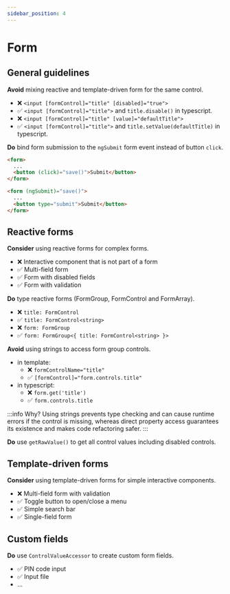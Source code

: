 ```yaml
---
sidebar_position: 4
---
```

# Form

## General guidelines

**Avoid** mixing reactive and template-driven form for the same control.
- ❌ `<input [formControl]="title" [disabled]="true">`
- ✅ `<input [formControl]="title">` and `title.disable()` in typescript.
- ❌ `<input [formControl]="title" [value]="defaultTitle">`
- ✅ `<input [formControl]="title">` and `title.setValue(defaultTitle)` in typescript.

**Do** bind form submission to the `ngSubmit` form event instead of button `click`.
```html title="❌ click event"
<form>
  ...
  <button (click)="save()">Submit</button>
</form>
```

```html title="✅ ngSubmit event"
<form (ngSubmit)="save()">
  ...
  <button type="submit">Submit</button>
</form>
```

## Reactive forms

**Consider** using reactive forms for complex forms.
- ❌ Interactive component that is not part of a form
- ✅ Multi-field form
- ✅ Form with disabled fields
- ✅ Form with validation

**Do** type reactive forms (FormGroup, FormControl and FormArray).
- ❌ `title: FormControl`
- ✅ `title: FormControl<string>`
- ❌ `form: FormGroup`
- ✅ `form: FormGroup<{ title: FormControl<string> }>`

**Avoid** using strings to access form group controls.
- in template:
  - ❌ `formControlName="title"`
  - ✅ `[formControl]="form.controls.title"`
- in typescript:
  - ❌ `form.get('title')`
  - ✅ `form.controls.title`

:::info Why?
Using strings prevents type checking and can cause runtime errors if the control is missing, whereas direct property access guarantees its existence and makes code refactoring safer.
:::

**Do** use `getRawValue()` to get all control values including disabled controls.

## Template-driven forms

**Consider** using template-driven forms for simple interactive components.
- ❌ Multi-field form with validation
- ✅ Toggle button to open/close a menu
- ✅ Simple search bar
- ✅ Single-field form

## Custom fields

**Do** use `ControlValueAccessor` to create custom form fields.
- ✅ PIN code input
- ✅ Input file
- ...
